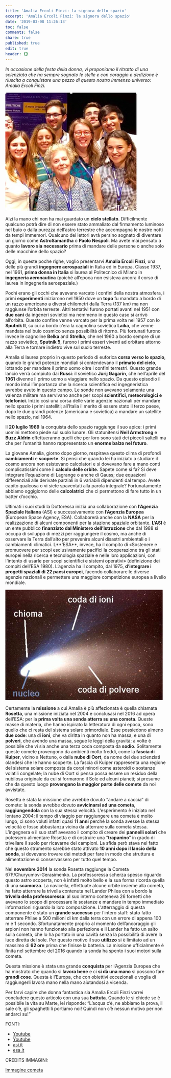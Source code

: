 ```yaml
---
title: 'Amalia Ercoli Finzi: la signora dello spazio'
excerpt: 'Amalia Ercoli Finzi: la signora dello spazio'
date: '2019-03-08 11:26:13'
toc: false
comments: false
share: true
published: true
edit: true
header: {}
---
```

_In occasione della festa della donna, vi proponiamo il ritratto di una scienziata che ha sempre sognato le stelle e con coraggio e dedizione è riuscita a conquistare una pezzo di questo nostro immenso universo:  Amalia Ercoli Finzi._

![](/assets/images/schermata-2019-03-08-alle-14.34.52.png)

Alzi la mano chi non ha mai guardato un **cielo stellato**. Difficilmente qualcuno potrà dire di non essere stato ammaliato dal firmamento luminoso nel buio o dalla purezza dell’astro terrestre che accompagna le nostre notti da tempi immemori. Qualcuno dei lettori avrà persino sognato di diventare un giorno come **AstroSamantha** o **Paolo Nespoli**. Ma avete mai pensato a quanto **lavoro** **sia** **necessario** prima di mandare delle persone o anche solo delle macchine dello spazio?

Oggi, in queste poche righe, voglio presentarvi **Amalia Ercoli Finzi**, una delle più grandi **ingegnere aerospaziali** in Italia ed in Europa. Classe 1937, nel 1961, **prima donna in Italia** si laurea al Politecnico di Milano in **ingegneria aeronautica** (poiché all’epoca non esisteva ancora il corso di laurea in ingegneria aerospaziale.) 

Pochi erano gli occhi che avevano varcato i confini della nostra atmosfera, i primi **esperimenti** iniziarono nel 1950 dove un **topo** fu mandato a bordo di un razzo americano a diversi chilometri dalla Terra (137 km) ma non raggiunse l’orbita terreste. Altri tentativi furono portati avanti nel 1951 con **due cani** da ingeneri sovietici ma nemmeno in questo caso si arrivò all’orbita. Questo confine venne varcato per la prima volta nel 1957 con lo **Sputnik II**, su cui a bordo c’era la cagnolina sovietica **Laika**, che venne mandata nel buio cosmico senza possibilità di ritorno. Più fortunati furono invece le cagnoline **Belka** and **Strelka**, che nel 1960 a bordo sempre di un razzo sovietico, **Sputnik 5**, furono i primi esseri viventi ad orbitare attorno alla Terra e tornare indietro vive sul suolo terreste.

Amalia si laurea proprio in questo periodo di euforica **corsa verso lo spazio**, quando le grandi potenze mondiali si contendevano il **primato del cielo**, lottando per mandare il primo uomo oltre i confini terrestri. Questo grande lancio verrà compiuto dai **Russi**: il sovietico **Jurij Gagarin**, che nell’aprile del **1961** divenne il primo uomo a viaggiare nello spazio. Da questo episodio il mondo intuì l’importanza che la ricerca scientifica ed ingegneristica avrebbe avuto in questo campo. Le sonde non avevano solamente una valenza militare ma servivano anche per scopi **scientifici, meteorologici e telefonici**. Iniziò così una corsa delle varie agenzie nazionali per mandare nello spazio i primi satelliti; all’Italia il merito di essere stato il terzo paese, dopo le due grandi potenze (americana e sovietica) a mandare un satellite nello spazio, nel 1964. 

Il **20 luglio 1969** la conquista dello spazio raggiunge il suo apice: i primi uomini mettono piede sul suolo lunare. Gli statunitensi **Neil Armstrong** e **Buzz Aldrin** effettueranno quelli che per loro sono stati dei piccoli saltelli ma che per l’umanità hanno rappresentato un **enorme balzo nel futuro**.

La giovane Amalia, giorno dopo giorno, respirava questo clima di profondi **cambiamenti** e **scoperte**. Si pensi che quando lei ha iniziato a studiare il cosmo ancora non esistevano calcolatori e si dovevano fare a mano conti complicatissimi come il **calcolo delle orbite.** Sapete come si fa? Si deve integrare l’equazione di Lagrange o anche di Gauss; due equazioni differenziali alle derivate parziali in 6 variabili dipendenti dal tempo. Avete capito qualcosa o vi siete spaventati alla parola integrale? Fortunatamente abbiamo oggigiorno delle **calcolatrici** che ci permettono di fare tutto in un batter d’occhio.

Ultimati i suoi studi la Dottoressa inizia una collaborazione con **l’Agenzia Spaziale Italiana** (ASI) e successivamente con **l’Agenzia Europea** (European Space Agency, ESA). Collaborerà anche con la **NASA** per la realizzazione di alcuni componenti per la stazione spaziale orbitante. **L’ASI** è un ente pubblico **finanziato dal Ministero dell’Istruzione** che dal 1988 si occupa di sviluppo di mezzi per raggiungere il cosmo, ma anche di osservare la Terra dall’alto per prevenire alcuni disastri ambientali o i cambiamenti climatici. L**’ESA**, invece, ha il compito di «Sostenere e promuovere per scopi esclusivamente pacifici la cooperazione tra gli stati europei nella ricerca e tecnologia spaziale e nelle loro applicazioni, con l'intento di usarle per scopi scientifici e sistemi operativi» (definizione dei compiti dell’ESA 1980). L’agenzia ha il compito, dal 1975, **d’integrare i progetti spaziali di 22 paesi europei**, facendo collaborare le diverse agenzie nazionali e permettere una maggiore competizione europea a livello mondiale. 

![](/assets/images/schermata-2019-03-08-alle-12.11.05.png)

Certamente la **missione** a cui Amalia è più affezionata è quella chiamata **Rosetta**, una missione iniziata nel 2004 e conclusasi nel 2016 ad opera dell’ESA: per la **prima volta una sonda atterra su una cometa**. Queste masse di materia, che hanno ispirato la letteratura di ogni epoca, sono quello che ci resta del sistema solare primordiale. Esse possiedono almeno **due code**: una di **ioni**, che va diritta in quanto non ha massa, e una di **polveri**, che avendo una massa, segue le leggi della gravità; a volte è possibile che vi sia anche una terza coda composta da **sodio**. Solitamente queste comete provengono da ambienti molto freddi, come la **fascia di Kuiper**, vicino a Nettuno, o dalla **nube di Oort**, da nome dei due scienziati olandesi che le hanno scoperte. La fascia di Kuiper rappresenta una regione del sistema solare composta da corpi minori come asteroidi o sostanze volatili congelate; la nube di Oort si pensa possa essere un residuo della nubilosa originale da cui si formarono il Sole ed alcuni pianeti; si presume che da questo luogo **provengano la maggior parte delle comete** da noi avvistate. 

Rosetta è stata la missione che avrebbe dovuto “andare a caccia” di comete: la sonda avrebbe dovuto **avvicinarsi ad una cometa**, **raggiungendola** con la sua stessa velocità. L’esperimento è iniziato nel lontano 2004: il tempo di viaggio per raggiungere una cometa è molto lungo, ci sono voluti infatti quasi **11 anni** perché la sonda avesse la stessa velocità e fosse abbastanza vicina da atterrare sulla cometa stessa. L’ingegnera e il suo staff avevano il compito di creare dei **pannelli solari** che potessero alimentare Rosetta e di costruire una “**trapanino**” in grado di trivellare il suolo per ricavarne dei campioni. La sfida però stava nel fatto che questo strumento sarebbe stato attivato **10 anni dopo il lancio della sonda**, si dovevano trovare dei metodi per fare in modo che struttura e alimentazione si conservassero per tutto quel tempo. 

Nel **novembre 2014** la sonda Rosetta raggiunge la Cometa 67P/Churyumov-Gerasimenko. La professoressa scherza spesso riguardo questo astro scoperta, non è infatti molto bello e la sua forma ricorda quella di una **scamorza**. La navicella, effettuate alcune orbite insieme alla cometa, ha fatto atterrare la trivella contenuta nel Lander Philea con a bordo la **trivella della professoressa**: al suo interno conteneva 26 fornetti che avevano lo scopo di processare le sostanze e mandare in tempo immediato informazioni riguardo la loro composizione. L’atterraggio di questa componente è stato un **grande successo** per l’intero staff: stato fatto atterrare Philae a 500 milioni di km dalla terra con un errore di appena 100 m e 1 secondo. Sfortunatamente proprio al momento dell’ancoraggio gli arpioni non hanno funzionato alla perfezione e il Lander ha fatto un salto sulla cometa, che lo ha portato in una cavità senza la possibilità di avere la luce diretta del sole. Per questo motivo il suo **utilizzo** si è limitato ad un massimo di **62 ore** prima che finisse la batteria. La missione ufficialmente è finita nel settembre del 2016 quando la sonda ha spento i suoi motori sulla cometa. 

Questa missione è stata una grande **conquista** per l’Agenzia Europea che ha mostrato che quando si **lavora bene** e ci **si dà una mano** si possono fare **grandi cose**. Questa è l’Europa, che con obiettivi eccezionali e voglia di raggiungerli lavora mano nella mano aiutandosi a vicenda. 

Per farvi capire che donna fantastica sia Amalia Ercoli Finzi vorrei concludere questo articolo con una sua **battuta**. Quando le si chiede se è possibile la vita su Marte, lei risponde: “L’acqua c’è, ne abbiamo la prova, il sale c’è, gli spaghetti li portiamo noi! Quindi non c’è nessun motivo per non andarci su!”

FONTI: 

* [Youtube](https://www.youtube.com/watch?v=Xi0cZ1aNN8w)
* [Youtube](https://www.youtube.com/watch?v=L51Vm2V2eA8)
* [asi.it](https://www.asi.it/it/attivita/esplorare-lo-spazio/esplorazione-del-sistema-solare/rosetta)
* [esa.it](<https://www.esa.int/kids/it/imparare/L_Universo/Pianeti_e_satelliti/La_Fascia_di_Kuiper >) 

CREDITS IMMAGINI: 

[Immagine cometa](http://archive.oapd.inaf.it/pianetav/L15_11S.html)
